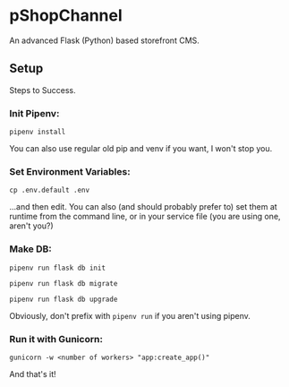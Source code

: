 # pShopChannel
An advanced Flask (Python) based storefront CMS. 

## Setup
Steps to Success.

### Init Pipenv:
```
pipenv install
```
You can also use regular old pip and venv if you want, I won't stop you.

### Set Environment Variables:
```
cp .env.default .env
```
...and then edit. You can also (and should probably prefer to) set them at runtime
from the command line, or in your service file (you are using one, aren't you?) 

### Make DB:
```
pipenv run flask db init

pipenv run flask db migrate

pipenv run flask db upgrade
```
Obviously, don't prefix with `pipenv run` if you aren't using pipenv.

### Run it with Gunicorn:
```
gunicorn -w <number of workers> "app:create_app()"
```
And that's it!
